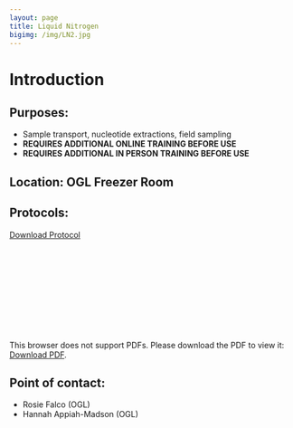 ```yaml
---
layout: page
title: Liquid Nitrogen
bigimg: /img/LN2.jpg
---
```

# Introduction

## Purposes:
- Sample transport, nucleotide extractions, field sampling
- **REQUIRES ADDITIONAL ONLINE TRAINING BEFORE USE**
- **REQUIRES ADDITIONAL IN PERSON TRAINING BEFORE USE**

## Location: OGL Freezer Room

## Protocols: 
[Download Protocol](https://raw.githubusercontent.com/NUMSC-CoreFacility/sharedLabSpace/gh-pages/protocols/LN2TankChange_Protocol_20180604HJAM.pdf)

<object data="https://numsc-corefacility.github.io/sharedLabSpace/protocols/LN2TankChange_Protocol_20180604HJAM.pdf" type="application/pdf" width="700px" height="700px">
    <embed src="https://numsc-corefacility.github.io/sharedLabSpace/protocols/LN2TankChange_Protocol_20180604HJAM.pdf">
        <p>This browser does not support PDFs. Please download the PDF to view it: <a href="https://raw.githubusercontent.com/NUMSC-CoreFacility/sharedLabSpace/gh-pages/protocols/LN2TankChange_Protocol_20180604HJAM.pdf">Download PDF</a>.</p>
    </object>

## Point of contact: 
- Rosie Falco (OGL)
- Hannah Appiah-Madson (OGL)

